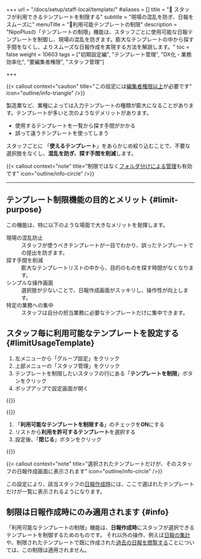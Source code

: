 +++
url = "/docs/setup/staff-local/template/"
#aliases = []
title = "🚫 スタッフが利用できるテンプレートを制限する"
subtitle = "現場の混乱を防ぎ、日報をスムーズに"
menuTitle = "🚫利用可能テンプレートの制限"
description = "NipoPlusの「テンプレートの制限」機能は、スタッフごとに使用可能な日報テンプレートを制御し、現場の混乱を防ぎます。膨大なテンプレートの中から探す手間をなくし、よりスムーズな日報作成を実現する方法を解説します。"
toc = false
weight = 10603
tags = ["初期設定編", "テンプレート管理", "DX化・業務効率化", "要編集者権限", "スタッフ管理"]

+++

{{< callout context="caution" title="この設定には[編集者権限以上](/docs/setup/staff-global/rank/#manager)が必要です" icon="outline/info-triangle" />}}

製造業など、業種によっては入力テンプレートの種類が膨大になることがあります。テンプレートが多いと次のようなデメリットがあります。

- 使用するテンプレートを一覧から探す手間がかかる
- 誤って違うテンプレートを使ってしまう

スタッフごとに 「**使えるテンプレート**」をあらかじめ絞り込むことで、不要な選択肢をなくし、**混乱を防ぎ、探す手間を削減**します。

{{< callout context="note" title="制限ではなく[フォルダ分けによる管理](/docs/template/directory/)も有効です" icon="outline/info-circle" />}}

---

## テンプレート制限機能の目的とメリット {#limit-purpose}

この機能は、特に以下のような場面で大きなメリットを発揮します。

<dl class="basic">
<dt>現場の混乱防止</dt>
<dd>スタッフが使うべきテンプレートが一目でわかり、誤ったテンプレートでの提出を防ぎます。</dd>
<dt>探す手間を削減</dt>
<dd>膨大なテンプレートリストの中から、目的のものを探す時間がなくなります。</dd>
<dt>シンプルな操作画面</dt>
<dd>選択肢が少ないことで、日報作成画面がスッキリし、操作性が向上します。</dd>
<dt>特定の業務への集中</dt>
<dd>スタッフは自分の担当業務に必要なテンプレートだけに集中できます。</dd>
</dl>

## スタッフ毎に利用可能なテンプレートを設定する {#limitUsageTemplate}

1.  左メニューから「グループ設定」をクリック
2.  上部メニューの「スタッフ管理」をクリック
3.  テンプレートを制限したいスタッフの行にある「**テンプレートを制限**」ボタンをクリック
4.  ポップアップで設定画面が開く

{{<icatch filename="img/show-template-setting" msg="制限すると情報ノイズが減るからストレス軽減だね" alice="shield">}}

{{<nextArrow>}}

1.  「**利用可能なテンプレートを制限する**」のチェックを**ON**にする
2.  リストから**利用を許可するテンプレート**を選択する
3.  設定後、「**閉じる**」ボタンをクリック

{{<icatch filename="img/template-control-setting" msg="利用可能なテンプレートだけを選ぶのです" alice="here">}}

{{< callout context="note" title="選択されたテンプレートだけが、そのスタッフの日報作成画面に表示されます" icon="outline/info-circle" />}}

この設定により、該当スタッフの[日報作成時](/docs/manual/write-report/write/#select_template)には、ここで選ばれたテンプレートだけが一覧に表示されるようになります。

## 制限は日報作成時にのみ適用されます {#info}

「利用可能なテンプレートの制限」機能は、**日報作成時**にスタッフが選択できるテンプレートを制御するためのものです。
それ以外の操作、例えば[日報の集計](/docs/manual/analytics/_about/)や、制限されたテンプレートで既に作成された[過去の日報を閲覧する](/docs/manual/read-report/state/)ことについては、この制限は適用されません。
